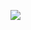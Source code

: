 ![](https://static.wixstatic.com/media/e5b7d4_f67ff8c629844818a6e3e43550cb1e17~mv2.png/v1/fill/w_348,h_122,al_c,q_85,usm_0.66_1.00_0.01,enc_auto/Original%20on%20Transparent.png)
